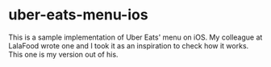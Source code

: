 # uber-eats-menu-ios
This is a sample implementation of Uber Eats' menu on iOS. My colleague at LalaFood wrote one and I took it as an inspiration to check how it works. This one is my version out of his.
